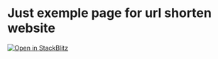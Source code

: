 # Just exemple page for url shorten website

<a href="https://stackblitz.com/github/rmingon/url-shortener">
  <img
    src="https://developer.stackblitz.com/img/open_in_stackblitz.svg"
    alt="Open in StackBlitz"
  />
</a>
